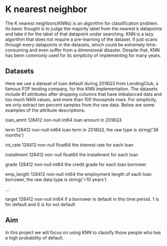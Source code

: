 # K nearest neighbor

The K nearest neighbors(KNNs) is an algorithm for classification problem. Its basic thought is to judge the majority label from the nearest k datapoints and take it for the label of that datapoint under searching. KNN is a lazy algorithm that does not require a pre-learning of the dataset. It just scans through every datapoints in the datasets, which could be extremely time-consuming and even suffer from a dimensional disaster. Despite that, KNN has benn commonly used for its simplicity of implementing for many years.



## Datasets


Here we use a dataset of loan default during 2018Q3 from LendingClub, a famous P2P lending company, for this KNN implementation. The datasets include 81 attributes after dropping columns that have imbalanced data and too much NAN values, and more than 100 thousands rows. For simplicity, we only extract ten percent samples from the raw data. Below are some examples of the attribute descriptions:

loan_amnt                   128412 non-null  int64       loan amount in 2018Q3

term                        128412 non-null  int64       loan term in 2018Q3, the raw type is string('36 months')

int_rate                    128412 non-null  float64     the interest rate for each loan

installment                 128412 non-null  float64     the installment for each loan

grade                       128412 non-null  int64       the credit grade for each loan borrower

emp_length                  128412 non-null  int64       the employment length of each loan borrower, the raw data type is string('>10 years')

...

target                      128412 non-null  int64       if a borrower is default in this time period. 1 is for default and 0 is for not default


## Aim


In this project we will focus on using KNN to classify those people who has a high probability of default.
